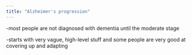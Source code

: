 ```yaml
---
title: "Alzheimer's progression"
---
```

-most people are not diagnosed with dementia until the moderate stage

-starts with very vague, high-level stuff and some people are very good at covering up and adapting

